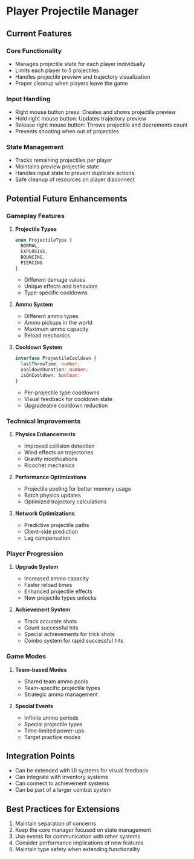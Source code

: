 # Player Projectile Manager

## Current Features

### Core Functionality
- Manages projectile state for each player individually
- Limits each player to 5 projectiles
- Handles projectile preview and trajectory visualization
- Proper cleanup when players leave the game

### Input Handling
- Right mouse button press: Creates and shows projectile preview
- Hold right mouse button: Updates trajectory preview
- Release right mouse button: Throws projectile and decrements count
- Prevents shooting when out of projectiles

### State Management
- Tracks remaining projectiles per player
- Maintains preview projectile state
- Handles input state to prevent duplicate actions
- Safe cleanup of resources on player disconnect

## Potential Future Enhancements

### Gameplay Features
1. **Projectile Types**
   ```typescript
   enum ProjectileType {
     NORMAL,
     EXPLOSIVE,
     BOUNCING,
     PIERCING
   }
   ```
   - Different damage values
   - Unique effects and behaviors
   - Type-specific cooldowns

2. **Ammo System**
   - Different ammo types
   - Ammo pickups in the world
   - Maximum ammo capacity
   - Reload mechanics

3. **Cooldown System**
   ```typescript
   interface ProjectileCooldown {
     lastThrowTime: number;
     cooldownDuration: number;
     isOnCooldown: boolean;
   }
   ```
   - Per-projectile type cooldowns
   - Visual feedback for cooldown state
   - Upgradeable cooldown reduction

### Technical Improvements
1. **Physics Enhancements**
   - Improved collision detection
   - Wind effects on trajectories
   - Gravity modifications
   - Ricochet mechanics

2. **Performance Optimizations**
   - Projectile pooling for better memory usage
   - Batch physics updates
   - Optimized trajectory calculations

3. **Network Optimizations**
   - Predictive projectile paths
   - Client-side prediction
   - Lag compensation

### Player Progression
1. **Upgrade System**
   - Increased ammo capacity
   - Faster reload times
   - Enhanced projectile effects
   - New projectile types unlocks

2. **Achievement System**
   - Track accurate shots
   - Count successful hits
   - Special achievements for trick shots
   - Combo system for rapid successful hits

### Game Modes
1. **Team-based Modes**
   - Shared team ammo pools
   - Team-specific projectile types
   - Strategic ammo management

2. **Special Events**
   - Infinite ammo periods
   - Special projectile types
   - Time-limited power-ups
   - Target practice modes

## Integration Points
- Can be extended with UI systems for visual feedback
- Can integrate with inventory systems
- Can connect to achievement systems
- Can be part of a larger combat system

## Best Practices for Extensions
1. Maintain separation of concerns
2. Keep the core manager focused on state management
3. Use events for communication with other systems
4. Consider performance implications of new features
5. Maintain type safety when extending functionality 